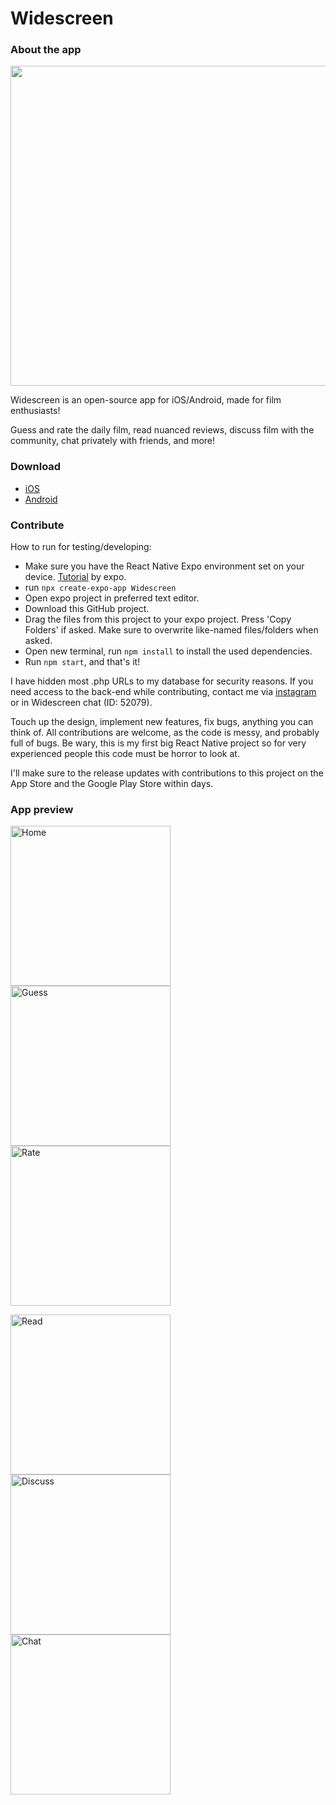 # Widescreen
### About the app

<img src="./images/frames.png" width="512"/>

Widescreen is an open-source app for iOS/Android, made for film enthusiasts!

Guess and rate the daily film, read nuanced reviews, discuss film with the community, chat privately with friends, and more!

### Download

- <a href="https://apps.apple.com/nl/app/widescreen/id6450876748?l=en-GB">iOS</a>
- <a href="https://play.google.com/store/apps/details?id=com.bpstudios.Widescreen">Android</a>

### Contribute

How to run for testing/developing:
- Make sure you have the React Native Expo environment set on your device. <a href="https://docs.expo.dev/get-started/installation/">Tutorial</a> by expo.
- run `npx create-expo-app Widescreen`
- Open expo project in preferred text editor.
- Download this GitHub project.
- Drag the files from this project to your expo project. Press 'Copy Folders' if asked. Make sure to overwrite like-named files/folders when asked.
- Open new terminal, run `npm install` to install the used dependencies.
- Run `npm start`, and that's it! 

I have hidden most .php URLs to my database for security reasons. If you need access to the back-end while contributing, contact me via <a href="https://instagram.com/aronvisser_">instagram</a> or in Widescreen chat (ID: 52079).

Touch up the design, implement new features, fix bugs, anything you can think of. All contributions are welcome, as the code is messy, and probably full of bugs. Be wary, this is my first big React Native project so for very experienced people this code must be horror to look at. 

I'll make sure to the release updates with contributions to this project on the App Store and the Google Play Store within days.

### App preview

<p float="left">
  <p float="left">
    <img src="./images/iPhone_15.jpg" width="256" title="Home">
    <img src="./images/iPhone_15 2.jpg" width="256" title="Guess">
    <img src="./images/iPhone_15 3.jpg" width="256" title="Rate">
  </p>
  <p float="left">
    <img src="./images/iPhone_15 4.jpg" width="256" title="Read">
    <img src="./images/iPhone_15 5.jpg" width="256" title="Discuss">
    <img src="./images/iPhone_15 6.jpg" width="256" title="Chat">
  </p>
</p>

